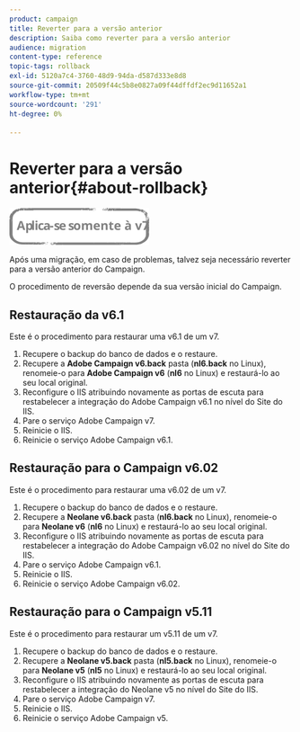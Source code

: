 ```yaml
---
product: campaign
title: Reverter para a versão anterior
description: Saiba como reverter para a versão anterior
audience: migration
content-type: reference
topic-tags: rollback
exl-id: 5120a7c4-3760-48d9-94da-d587d333e8d8
source-git-commit: 20509f44c5b8e0827a09f44dffdf2ec9d11652a1
workflow-type: tm+mt
source-wordcount: '291'
ht-degree: 0%

---
```


# Reverter para a versão anterior{#about-rollback}

![](../../assets/v7-only.svg)

Após uma migração, em caso de problemas, talvez seja necessário reverter para a versão anterior do Campaign.

O procedimento de reversão depende da sua versão inicial do Campaign.

## Restauração da v6.1

Este é o procedimento para restaurar uma v6.1 de um v7.

1. Recupere o backup do banco de dados e o restaure.
1. Recupere a **Adobe Campaign v6.back** pasta (**nl6.back** no Linux), renomeie-o para **Adobe Campaign v6** (**nl6** no Linux) e restaurá-lo ao seu local original.
1. Reconfigure o IIS atribuindo novamente as portas de escuta para restabelecer a integração do Adobe Campaign v6.1 no nível do Site do IIS.
1. Pare o serviço Adobe Campaign v7.
1. Reinicie o IIS.
1. Reinicie o serviço Adobe Campaign v6.1.

## Restauração para o Campaign v6.02

Este é o procedimento para restaurar uma v6.02 de um v7.

1. Recupere o backup do banco de dados e o restaure.
1. Recupere a **Neolane v6.back** pasta (**nl6.back** no Linux), renomeie-o para **Neolane v6** (**nl6** no Linux) e restaurá-lo ao seu local original.
1. Reconfigure o IIS atribuindo novamente as portas de escuta para restabelecer a integração do Adobe Campaign v6.02 no nível do Site do IIS.
1. Pare o serviço Adobe Campaign v6.1.
1. Reinicie o IIS.
1. Reinicie o serviço Adobe Campaign v6.02.

## Restauração para o Campaign v5.11

Este é o procedimento para restaurar um v5.11 de um v7.

1. Recupere o backup do banco de dados e o restaure.
1. Recupere a **Neolane v5.back** pasta (**nl5.back** no Linux), renomeie-o para **Neolane v5** (**nl5** no Linux) e restaurá-lo ao seu local original.
1. Reconfigure o IIS atribuindo novamente as portas de escuta para restabelecer a integração do Neolane v5 no nível do Site do IIS.
1. Pare o serviço Adobe Campaign v7.
1. Reinicie o IIS.
1. Reinicie o serviço Adobe Campaign v5.
